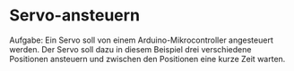 # Servo-ansteuern
Aufgabe: Ein Servo soll von einem Arduino-Mikrocontroller angesteuert werden. Der Servo soll dazu in diesem Beispiel drei verschiedene Positionen ansteuern und zwischen den Positionen eine kurze Zeit warten.
